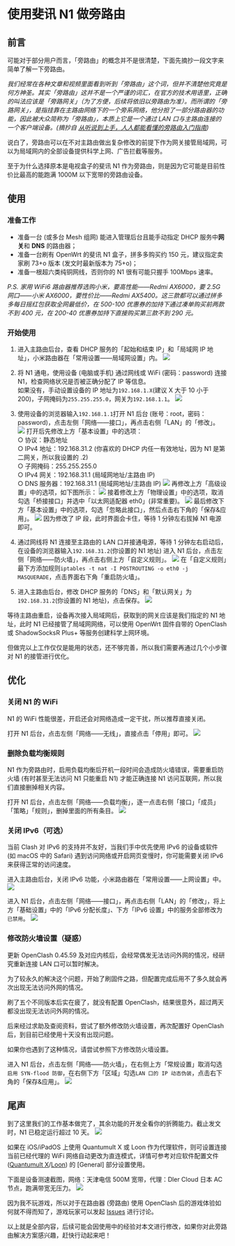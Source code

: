 # 使用斐讯 N1 做旁路由

## 前言
可能对于部分用户而言，「旁路由」的概念并不是很清楚，下面先摘抄一段文字来简单了解一下旁路由。

*我们经常在各种文章和视频里面看到听到「旁路由」这个词，但并不清楚他究竟是何方神圣。其实「旁路由」这并不是一个严谨的词汇，在官方的技术用语里，正确的叫法应该是「旁路网关」（为了方便，后续将依旧以旁路由为准）。而所谓的「旁路网关」，是指挂靠在主路由网络下的一个旁系网络，他分担了一部分路由器的功能，因此被大众简称为「旁路由」，本质上它是一个通过 LAN 口与主路由连接的一个客户端设备。(摘抄自 [从听说到上手，人人都能看懂的旁路由入门指南](https://zhuanlan.zhihu.com/p/122233420))*

说白了，旁路由可以在不对主路由做出复杂修改的前提下作为网关接管局域网，可以为局域网内的全部设备提供科学上网、广告拦截等服务。

至于为什么选择原本是电视盒子的斐讯 N1 作为旁路由，则是因为它可能是目前性价比最高的能跑满 1000M 以下宽带的旁路由设备。

## 使用
### 准备工作
* 准备一台 (或多台 Mesh 组网) 能进入管理后台且能手动指定 DHCP 服务中**网关**和 **DNS** 的路由器；
* 准备一台刷有 OpenWrt 的斐讯 N1 盒子，拼多多购买约 150 元，建议指定卖家刷 73+o 版本 (发文时最新版本为 75+o)；
* 准备一根超六类纯铜网线，否则你的 N1 很有可能只握手 100Mbps 速率。

*P.S. 家用 WiFi6 路由器推荐选购小米，要高性能——Redmi AX6000，要 2.5G 网口——小米 AX6000，要性价比——Redmi AX5400。这三款都可以通过拼多多每日摇红包获取全网最低价，在 500-100 优惠券的加持下通过凑单购买前两款不到 400 元，在 200-40 优惠券加持下直接购买第三款不到 290 元。*

### 开始使用
1. 进入主路由后台，查看 DHCP 服务的「起始和结束 IP」和「局域网 IP 地址」，小米路由器在「常用设置——局域网设置」内。
![](https://raw.githubusercontent.com/GeQ1an/Special-Guide/master/Images/Phicomm_N1/Router_DHCP_01.png)

2. 将 N1 通电，使用设备 (电脑或手机) 通过网线或 WiFi (密码：password) 连接 N1，检查网络状况是否被正确分配了 IP 等信息。<br>
如果没有，手动设置设备的 IP 地址为`192.168.1.X`(建议 X 大于 10 小于 200)，子网掩码为`255.255.255.0`，网关为`192.168.1.1`。
![](https://raw.githubusercontent.com/GeQ1an/Special-Guide/master/Images/Phicomm_N1/Network_01.png)

3. 使用设备的浏览器输入`192.168.1.1`打开 N1 后台 (账号：root，密码：password)，点击左侧「网络——接口」，再点击右侧「LAN」的「修改」。
![](https://raw.githubusercontent.com/GeQ1an/Special-Guide/master/Images/Phicomm_N1/OpenWrt_Network_Interfaces_01.png)
打开后先修改上方「基本设置」中的选项：<br>
○ 协议：静态地址<br>
○ IPv4 地址：192.168.31.2 (你喜欢的 DHCP 内任一有效地址，因为 N1 是第二网关，所以我设置的 .2)<br>
○ 子网掩码：255.255.255.0<br>
○ IPv4 网关：192.168.31.1 (局域网地址/主路由 IP)<br>
○ DNS 服务器：192.168.31.1 (局域网地址/主路由 IP)
![](https://raw.githubusercontent.com/GeQ1an/Special-Guide/master/Images/Phicomm_N1/OpenWrt_Network_Interfaces_02.png)
再修改上方「高级设置」中的选项，如下图所示：
![](https://raw.githubusercontent.com/GeQ1an/Special-Guide/master/Images/Phicomm_N1/OpenWrt_Network_Interfaces_03.png)
接着修改上方「物理设置」中的选项，取消勾选「桥接接口」并选中「以太网适配器 eth0」(非常重要)。
![](https://raw.githubusercontent.com/GeQ1an/Special-Guide/master/Images/Phicomm_N1/OpenWrt_Network_Interfaces_04.png)
最后修改下方「基本设置」中的选项，勾选「忽略此接口」，然后点击右下角的「保存&应用」。
![](https://raw.githubusercontent.com/GeQ1an/Special-Guide/master/Images/Phicomm_N1/OpenWrt_Network_Interfaces_05.png)
因为修改了 IP 段，此时界面会卡住，等待 1 分钟左右拔掉 N1 电源即可。

4. 通过网线将 N1 连接至主路由的 LAN 口并接通电源，等待 1 分钟左右启动后，在设备的浏览器输入`192.168.31.2`(你设置的 N1 地址) 进入 N1 后台，点击左侧「网络——防火墙」，再点击右侧上方「自定义规则」。
![](https://raw.githubusercontent.com/GeQ1an/Special-Guide/master/Images/Phicomm_N1/OpenWrt_Network_Firewall_01.png)
在「自定义规则」最下方添加规则`iptables -t nat -I POSTROUTING -o eth0 -j MASQUERADE`，点击界面右下角「重启防火墙」。

5. 进入主路由后台，修改 DHCP 服务的「DNS」和「默认网关」为`192.168.31.2`(你设置的 N1 地址)，点击保存。
![](https://raw.githubusercontent.com/GeQ1an/Special-Guide/master/Images/Phicomm_N1/Router_DHCP_02.png)

等待主路由重启，设备再次接入局域网后，获取到的网关应该是我们指定的 N1 地址，此时 N1 已经接管了局域网网络，可以使用 OpenWrt 固件自带的 OpenClash 或 ShadowSocksR Plus+ 等服务创建科学上网环境。

但做完以上工作仅仅是能用的状态，还不够完善，所以我们需要再通过几个小步骤对 N1 的接管进行优化。

## 优化
### 关闭 N1 的 WiFi
N1 的 WiFi 性能很差，开启还会对网络造成一定干扰，所以推荐直接关闭。

打开 N1 后台，点击左侧「网络——无线」，直接点击「停用」即可。
![](https://raw.githubusercontent.com/GeQ1an/Special-Guide/master/Images/Phicomm_N1/OpenWrt_Network_Wireless.png)

### 删除负载均衡规则
N1 作为旁路由时，启用负载均衡后开机一段时间会造成防火墙错误，需要重启防火墙 (有时甚至无法访问 N1 只能重启 N1) 才能正确连接 N1 访问互联网，所以我们直接删掉相关内容。

打开 N1 后台，点击左侧「网络——负载均衡」，逐一点击右侧「接口」「成员」「策略」「规则」，删掉里面的所有条目。
![](https://raw.githubusercontent.com/GeQ1an/Special-Guide/master/Images/Phicomm_N1/OpenWrt_Network_LoadBalancing.png)

### 关闭 IPv6（可选）
当前 Clash 对 IPv6 的支持并不友好，当我们手中优先使用 IPv6 的设备或软件 (如 macOS 中的 Safari) 遇到访问网络或开启网页变慢时，你可能需要关闭 IPv6 来获得正常的访问速度。

进入主路由后台，关闭 IPv6 功能，小米路由器在「常用设置——上网设置」中。
![](https://raw.githubusercontent.com/GeQ1an/Special-Guide/master/Images/Phicomm_N1/Router_IPv6_01.png)

进入 N1 后台，点击左侧「网络——接口」，再点击右侧「LAN」的「修改」，将上方「基础设置」中的「IPv6 分配长度」、下方「IPv6 设置」中的服务全部修改为`已禁用`。
![](https://raw.githubusercontent.com/GeQ1an/Special-Guide/master/Images/Phicomm_N1/OpenWrt_Network_Interfaces_06.png)

### 修改防火墙设置（疑惑）
更新 OpenClash 0.45.59 及对应内核后，会经常偶发无法访问外网的情况，经研究重新连接 LAN 口可以暂时解决。

为了较永久的解决这个问题，开始了刷固件之路，但配置完成后用不了多久就会再次出现无法访问外网的情况。

刷了五个不同版本后实在疲了，就没有配置 OpenClash，结果很意外，超过两天都没出现无法访问外网的情况。

后来经过求助及查阅资料，尝试了额外修改防火墙设置，再次配置好 OpenClash 后，到目前已经使用十天没有出现问题。

如果你也遇到了这种情况，请尝试参照下方修改防火墙设置。

进入 N1 后台，点击左侧「网络——防火墙」，在右侧上方「常规设置」取消勾选`启用 SYN-flood 防御`，在右侧下方「区域」勾选`LAN 口的 IP 动态伪装`，点击右下角的「保存&应用」。
![](https://raw.githubusercontent.com/GeQ1an/Special-Guide/master/Images/Phicomm_N1/OpenWrt_Network_Firewall_02.png)

## 尾声
到了这里我们的工作基本做完了，其余功能的开发全看你的折腾能力。截止发文时，N1 已稳定运行超过 10 天。
![](https://raw.githubusercontent.com/GeQ1an/Special-Guide/master/Images/Phicomm_N1/OpenWrt_Status_Overview.png)

如果在 iOS/iPadOS 上使用 Quantumult X 或 Loon 作为代理软件，则可设置连接当前已经代理的 WiFi 网络自动更改为直连模式，详情可参考对应软件配置文件 ([Quantumult X](https://raw.githubusercontent.com/GeQ1an/Rules/master/QuantumultX/QuantumultX.conf)/[Loon](https://raw.githubusercontent.com/GeQ1an/Rules/master/Loon/Loon.conf)) 的 [General] 部分设置使用。

下面是设备测速截图，网络：天津电信 500M 宽带，代理：Dler Cloud 日本 AC 节点，跑满带宽无压力。
![](https://raw.githubusercontent.com/GeQ1an/Special-Guide/master/Images/Phicomm_N1/Speedtest.png)

因为我不玩游戏，所以对于在路由器 (旁路由) 使用 OpenClash 后的游戏体验如何就不得而知了，游戏玩家可以发起 [Issues](https://github.com/GeQ1an/Special-Guide/issues) 进行讨论。

以上就是全部内容，后续可能会因使用中的经验对本文进行修改，如果你对此旁路由解决方案感兴趣，赶快行动起来吧！
